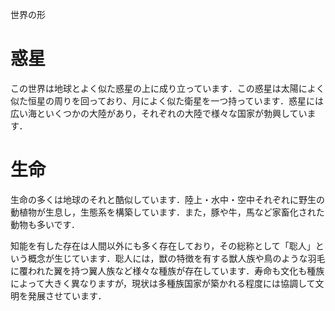 世界の形  
  
# 惑星  
  
この世界は地球とよく似た惑星の上に成り立っています．この惑星は太陽によく似た恒星の周りを回っており、月によく似た衛星を一つ持っています．惑星には広い海といくつかの大陸があり，それぞれの大陸で様々な国家が勃興しています．  
  
# 生命  
  
生命の多くは地球のそれと酷似しています．陸上・水中・空中それぞれに野生の動植物が生息し，生態系を構築しています．また，豚や牛，馬など家畜化された動物も多いです．  
  
知能を有した存在は人間以外にも多く存在しており，その総称として「聡人」という概念が生じています．聡人には，獣の特徴を有する獣人族や鳥のような羽毛に覆われた翼を持つ翼人族など様々な種族が存在しています．寿命も文化も種族によって大きく異なりますが，現状は多種族国家が築かれる程度には協調して文明を発展させています．  
  
